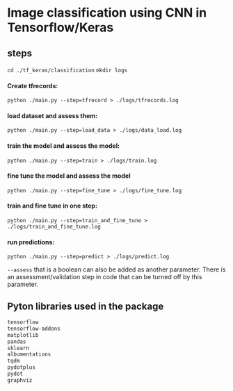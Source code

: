 # Image classification using CNN in Tensorflow/Keras

## steps
```cd ./tf_keras/classification```
```mkdir logs```

#### Create tfrecords:
```python ./main.py --step=tfrecord > ./logs/tfrecords.log```

#### load dataset and assess them:
```python ./main.py --step=load_data > ./logs/data_load.log```

#### train the model and assess the model:
```python ./main.py --step=train > ./logs/train.log```

#### fine tune the model and assess the model
```python ./main.py --step=fine_tune > ./logs/fine_tune.log```

#### train and fine tune in one step:
```python ./main.py --step=train_and_fine_tune > ./logs/train_and_fine_tune.log```

#### run predictions:
```python ./main.py --step=predict > ./logs/predict.log```

 ```--assess``` that is a boolean can also be added as another parameter. There is an assessment/validation step in code that can be turned off by this parameter.


## Pyton libraries used in the package
```python 3.95
tensorflow
tensorflow-addons
matplotlib
pandas
sklearn
albumentations
tqdm
pydotplus
pydot
graphviz
```